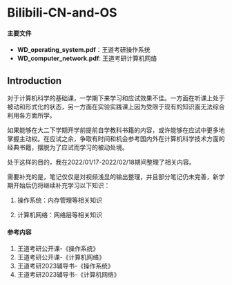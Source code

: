 # Bilibili-CN-and-OS

#### 主要文件

- **WD_operating_system.pdf**：王道考研操作系统
- **WD_computer_network.pdf**:  王道考研计算机网络

## Introduction

对于计算机科学的基础课，一学期下来学习和应试效果不佳。一方面在听课上处于被动和形式化的状态，另一方面在实验实践课上因为受限于现有的知识面无法综合利用各方面所学。

如果能够在大二下学期开学前提前自学教科书籍的内容，或许能够在应试中更多地掌握主动权。在应试之余，争取有时间和机会参考国内外在计算机科学技术方面的经典书籍，摆脱为了应试而学习的被动处境。

处于这样的目的，我在2022/01/17-2022/02/18期间整理了相关内容。

需要补充的是，笔记仅仅是对视频浅显的输出整理，并且部分笔记仍未完善，新学期开始后仍将继续补充学习以下知识：

1. 操作系统：内存管理等相关知识

2. 计算机网络：网络层等相关知识

#### 参考内容

1. 王道考研公开课-《操作系统》
2. 王道考研公开课-《计算机网络》
3. 王道考研2023辅导书-《操作系统》
4. 王道考研2023辅导书-《计算机网络》

